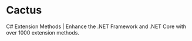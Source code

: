 # Cactus

C# Extension Methods | Enhance the .NET Framework and .NET Core with over 1000 extension methods.
